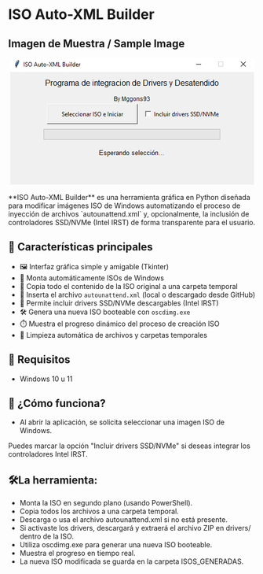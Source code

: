 # ISO Auto-XML Builder
## Imagen de Muestra / Sample Image
<p align="center">
<a href=></a><img src="https://github.com/mggons93/ISO_Creator_Unattend/blob/main/Captura.PNG"/>
</p>
**ISO Auto-XML Builder** es una herramienta gráfica en Python diseñada para modificar imágenes ISO de Windows automatizando el proceso de inyección de archivos `autounattend.xml` y, opcionalmente, la inclusión de controladores SSD/NVMe (Intel IRST) de forma transparente para el usuario.

## 🧩 Características principales

- 🖼️ Interfaz gráfica simple y amigable (Tkinter)
- 🔄 Monta automáticamente ISOs de Windows
- 📂 Copia todo el contenido de la ISO original a una carpeta temporal
- 📄 Inserta el archivo `autounattend.xml` (local o descargado desde GitHub)
- 💽 Permite incluir drivers SSD/NVMe descargables (Intel IRST)
- 🛠️ Genera una nueva ISO booteable con `oscdimg.exe`
- ⏱️ Muestra el progreso dinámico del proceso de creación ISO
- 🧹 Limpieza automática de archivos y carpetas temporales

## 🧰 Requisitos
- Windows 10 u 11

##  🚀 ¿Cómo funciona?
- Al abrir la aplicación, se solicita seleccionar una imagen ISO de Windows.

Puedes marcar la opción "Incluir drivers SSD/NVMe" si deseas integrar los controladores Intel IRST.

## 🛠️La herramienta:
- Monta la ISO en segundo plano (usando PowerShell).
- Copia todos los archivos a una carpeta temporal.
- Descarga o usa el archivo autounattend.xml si no está presente.
- Si activaste los drivers, descargará y extraerá el archivo ZIP en drivers/ dentro de la ISO.
- Utiliza oscdimg.exe para generar una nueva ISO booteable.
- Muestra el progreso en tiempo real.
- La nueva ISO modificada se guarda en la carpeta ISOS_GENERADAS.

